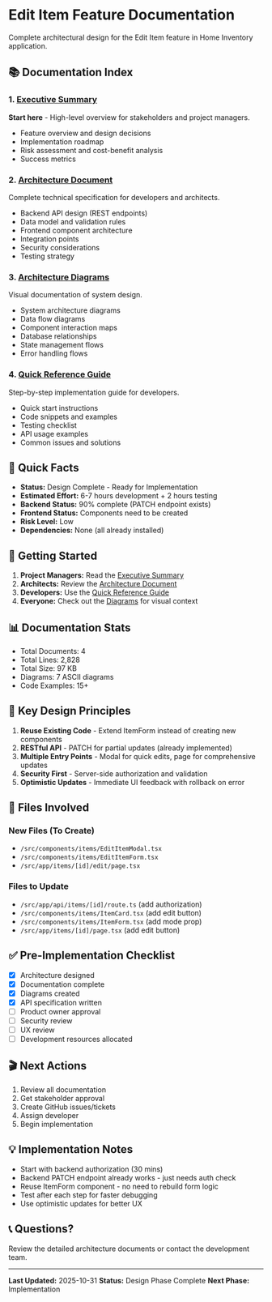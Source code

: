 # Edit Item Feature Documentation

Complete architectural design for the Edit Item feature in Home Inventory application.

## 📚 Documentation Index

### 1. [Executive Summary](EDIT_ITEM_EXECUTIVE_SUMMARY.md)
**Start here** - High-level overview for stakeholders and project managers.
- Feature overview and design decisions
- Implementation roadmap
- Risk assessment and cost-benefit analysis
- Success metrics

### 2. [Architecture Document](EDIT_ITEM_ARCHITECTURE.md)
Complete technical specification for developers and architects.
- Backend API design (REST endpoints)
- Data model and validation rules
- Frontend component architecture
- Integration points
- Security considerations
- Testing strategy

### 3. [Architecture Diagrams](EDIT_ITEM_DIAGRAMS.md)
Visual documentation of system design.
- System architecture diagrams
- Data flow diagrams
- Component interaction maps
- Database relationships
- State management flows
- Error handling flows

### 4. [Quick Reference Guide](EDIT_ITEM_QUICK_REFERENCE.md)
Step-by-step implementation guide for developers.
- Quick start instructions
- Code snippets and examples
- Testing checklist
- API usage examples
- Common issues and solutions

## 🎯 Quick Facts

- **Status:** Design Complete - Ready for Implementation
- **Estimated Effort:** 6-7 hours development + 2 hours testing
- **Backend Status:** 90% complete (PATCH endpoint exists)
- **Frontend Status:** Components need to be created
- **Risk Level:** Low
- **Dependencies:** None (all already installed)

## 🚀 Getting Started

1. **Project Managers:** Read the [Executive Summary](EDIT_ITEM_EXECUTIVE_SUMMARY.md)
2. **Architects:** Review the [Architecture Document](EDIT_ITEM_ARCHITECTURE.md)
3. **Developers:** Use the [Quick Reference Guide](EDIT_ITEM_QUICK_REFERENCE.md)
4. **Everyone:** Check out the [Diagrams](EDIT_ITEM_DIAGRAMS.md) for visual context

## 📊 Documentation Stats

- Total Documents: 4
- Total Lines: 2,828
- Total Size: 97 KB
- Diagrams: 7 ASCII diagrams
- Code Examples: 15+

## 🔑 Key Design Principles

1. **Reuse Existing Code** - Extend ItemForm instead of creating new components
2. **RESTful API** - PATCH for partial updates (already implemented)
3. **Multiple Entry Points** - Modal for quick edits, page for comprehensive updates
4. **Security First** - Server-side authorization and validation
5. **Optimistic Updates** - Immediate UI feedback with rollback on error

## 📁 Files Involved

### New Files (To Create)
- `/src/components/items/EditItemModal.tsx`
- `/src/components/items/EditItemForm.tsx`
- `/src/app/items/[id]/edit/page.tsx`

### Files to Update
- `/src/app/api/items/[id]/route.ts` (add authorization)
- `/src/components/items/ItemCard.tsx` (add edit button)
- `/src/components/items/ItemForm.tsx` (add mode prop)
- `/src/app/items/[id]/page.tsx` (add edit button)

## ✅ Pre-Implementation Checklist

- [x] Architecture designed
- [x] Documentation complete
- [x] Diagrams created
- [x] API specification written
- [ ] Product owner approval
- [ ] Security review
- [ ] UX review
- [ ] Development resources allocated

## 🎬 Next Actions

1. Review all documentation
2. Get stakeholder approval
3. Create GitHub issues/tickets
4. Assign developer
5. Begin implementation

## 💡 Implementation Notes

- Start with backend authorization (30 mins)
- Backend PATCH endpoint already works - just needs auth check
- Reuse ItemForm component - no need to rebuild form logic
- Test after each step for faster debugging
- Use optimistic updates for better UX

## 📞 Questions?

Review the detailed architecture documents or contact the development team.

---

**Last Updated:** 2025-10-31
**Status:** Design Phase Complete
**Next Phase:** Implementation
